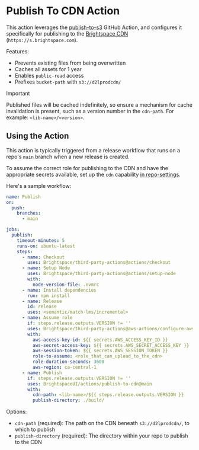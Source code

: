 # Publish To CDN Action

This action leverages the [publish-to-s3](../publish-to-s3/) GitHub Action, and configures it specifically for publishing to the [Brightspace CDN](https://desire2learn.atlassian.net/wiki/spaces/DEVCENTRAL/pages/3314221651/Brightspace+CDN) (`https://s.brightspace.com`).

Features:
- Prevents existing files from being overwritten
- Caches all assets for 1 year
- Enables `public-read` access
- Prefixes `bucket-path` with `s3://d2lprodcdn/`

> [!IMPORTANT]  
> Published files will be cached indefinitely, so ensure a mechanism for cache invalidation is present, such as a version number in the `cdn-path`. For example: `<lib-name>/<version>`.

## Using the Action

This action is typically triggered from a release workflow that runs on a repo's `main` branch when a new release is created.

To assume the correct role for publishing to the CDN and have the appropriate secrets available, set up the `cdn` capability [in repo-settings](https://github.com/Brightspace/repo-settings/blob/main/docs/cdn.md).

Here's a sample workflow:

```yml
name: Publish
on:
  push:
    branches:
      - main

jobs:
  publish:
    timeout-minutes: 5
    runs-on: ubuntu-latest
    steps:
      - name: Checkout
        uses: Brightspace/third-party-actions@actions/checkout
      - name: Setup Node
        uses: Brightspace/third-party-actions@actions/setup-node
        with:
          node-version-file: .nvmrc
      - name: Install dependencies
        run: npm install
      - name: Release
        id: release
        uses: <semantic/match-lms/incremental>
      - name: Assume role
        if: steps.release.outputs.VERSION != ''
        uses: Brightspace/third-party-actions@aws-actions/configure-aws-credentials
        with:
          aws-access-key-id: ${{ secrets.AWS_ACCESS_KEY_ID }}
          aws-secret-access-key: ${{ secrets.AWS_SECRET_ACCESS_KEY }}
          aws-session-token: ${{ secrets.AWS_SESSION_TOKEN }}
          role-to-assume: <role_that_can_upload_to_the_cdn>
          role-duration-seconds: 3600
          aws-region: ca-central-1
      - name: Publish
        if: steps.release.outputs.VERSION != ''
        uses: BrightspaceUI/actions/publish-to-cdn@main
        with:
          cdn-path: <lib-name>/${{ steps.release.outputs.VERSION }}
          publish-directory: ./build/
```

Options:

* `cdn-path` (required): The path on the CDN beneath `s3://d2lprodcdn/`, to which to publish
* `publish-directory` (required): The directory within your repo to publish to the CDN
